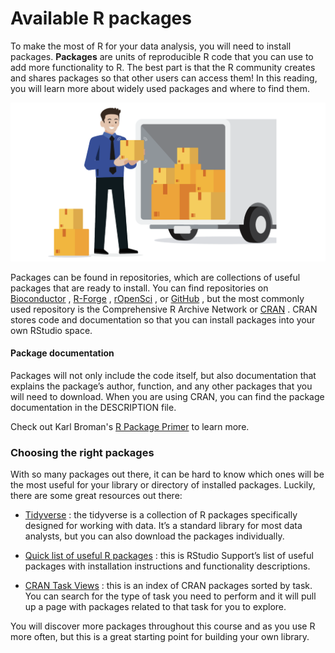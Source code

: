 # Available R packages    


To make the most of R for your data analysis, you will need to install packages. **Packages** are units of reproducible R code that you can use to add more functionality to R. 
The best part is that the R community creates and shares packages so that other users can access them! In this reading, you will learn more about widely used packages and where 
to find them. 

![alt text](https://github.com/paulohl/Data_Analysis_R_Programming/blob/main/img/Screen-Shot-01.png)    


Packages can be found in repositories, which are collections of useful packages that are ready to install. You can find repositories on 
[Bioconductor](http://bioconductor.org/)
, 
[R-Forge](https://r-forge.r-project.org/)
, 
[rOpenSci](https://ropensci.org/)
, or 
[GitHub](https://github.com/)
, but the most commonly used repository is the Comprehensive R Archive Network or 
[CRAN](https://cran.r-project.org/)
. CRAN stores code and documentation so that you can install packages into your own RStudio space. 

#### Package documentation     


Packages will not only include the code itself, but also documentation that explains the package’s author, function, and any other packages that you will need to download. 
When you are using CRAN, you can find the package documentation in the DESCRIPTION file. 

Check out Karl Broman's 
[R Package Primer](https://kbroman.org/pkg_primer/)
 to learn more.

### Choosing the right packages    


With so many packages out there, it can be hard to know which ones will be the most useful for your library or directory of installed packages. Luckily, there are some great 
resources out there:

* [Tidyverse](https://www.tidyverse.org/)
: the tidyverse is a collection of R packages specifically designed for working with data. It’s a standard library for most data analysts, but you can also download the packages
individually. 

* [Quick list of useful R packages](https://support.rstudio.com/hc/en-us/articles/201057987-Quick-list-of-useful-R-packages)
: this is RStudio Support’s list of useful packages with installation instructions and functionality descriptions. 

* [CRAN Task Views](https://cran.r-project.org/web/views/)
: this is an index of CRAN packages sorted by task. You can search for the type of task you need to perform and it will pull up a page with packages related to that task for you
to explore.  

You will discover more packages throughout this course and as you use R more often, but this is a great starting point for building your own library. 

